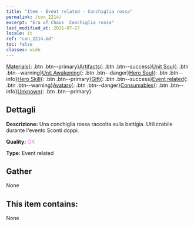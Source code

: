 ```yaml
---
title: "Item - Event related - Conchiglia rossa"
permalink: /con_2214/
excerpt: "Era of Chaos  Conchiglia rossa"
last_modified_at: 2021-07-27
locale: it
ref: "con_2214.md"
toc: false
classes: wide
---
```

 [Materials](/ItemsIT/){: .btn .btn--primary}[Artifacts](/ItemsIT/Artifacts/){: .btn .btn--success}[Unit Soul](/ItemsIT/UnitSoul/){: .btn .btn--warning}[Unit Awakening](/ItemsIT/UnitAwakening/){: .btn .btn--danger}[Hero Soul](/ItemsIT/HeroSoul/){: .btn .btn--info}[Hero Skill](/ItemsIT/HeroSkill/){: .btn .btn--primary}[Gift](/ItemsIT/Gift/){: .btn .btn--success}[Event related](/ItemsIT/Events/){: .btn .btn--warning}[Avatars](/ItemsIT/Avatars/){: .btn .btn--danger}[Consumables](/ItemsIT/Consumables/){: .btn .btn--info}[Unknown](/ItemsIT/Unknown/){: .btn .btn--primary}

## Dettagli
 **Descrizione:** Una conchiglia rossa raccolta sulla battigia. Utilizzabile durante l'evento Sconti doppi.

 **Quality:** <span style="color: #DA70D6">OK</span>

 **Type:** Event related

## Gather

  None

## This item contains:

  None


